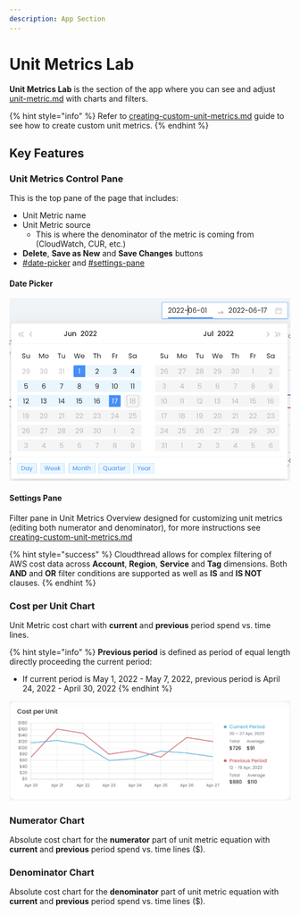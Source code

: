 ```yaml
---
description: App Section
---
```


# Unit Metrics Lab

**Unit Metrics Lab** is the section of the app where you can see and adjust [unit-metric.md](key-concepts/unit-metric.md "mention") with charts and filters.

{% hint style="info" %}
Refer to [creating-custom-unit-metrics.md](../../guides/monitoring-cloud-costs/creating-custom-unit-metrics.md "mention") guide to see how to create custom unit metrics.
{% endhint %}

## Key Features

### Unit Metrics Control Pane

This is the top pane of the page that includes:

* Unit Metric name
* Unit Metric source
  * This is where the denominator of the metric is coming from (CloudWatch, CUR, etc.)
* **Delete**, **Save as New** and **Save Changes** buttons
* [#date-picker](unit-metrics-lab.md#date-picker "mention") and [#settings-pane](unit-metrics-lab.md#settings-pane "mention")

#### Date Picker

![](<../../.gitbook/assets/date-picker (1) (2).png>)

#### Settings Pane

Filter pane in Unit Metrics Overview designed for customizing unit metrics (editing both numerator and denominator), for more instructions see [creating-custom-unit-metrics.md](../../guides/monitoring-cloud-costs/creating-custom-unit-metrics.md "mention")

{% hint style="success" %}
Cloudthread allows for complex filtering of AWS cost data across **Account**, **Region**, **Service** and **Tag** dimensions. Both **AND** and **OR** filter conditions are supported as well as **IS** and **IS NOT** clauses.
{% endhint %}

### Cost per Unit Chart

Unit Metric cost chart with **current** and **previous** period spend vs. time lines.

{% hint style="info" %}
**Previous period** is defined as period of equal length directly proceeding the current period:

* If current period is May 1, 2022 - May 7, 2022, previous period is April 24, 2022 - April 30, 2022
{% endhint %}

![](../../.gitbook/assets/unit-metrics-lab-3-cost-per-unit.png)

### Numerator Chart

Absolute cost chart for the **numerator** part of unit metric equation with **current** and **previous** period spend vs. time lines ($).

### Denominator Chart

Absolute cost chart for the **denominator** part of unit metric equation with **current** and **previous** period spend vs. time lines ($).
